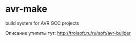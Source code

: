 # avr-make
build system for AVR GCC projects

Описание утилиты тут: http://trolsoft.ru/ru/soft/avr-builder
